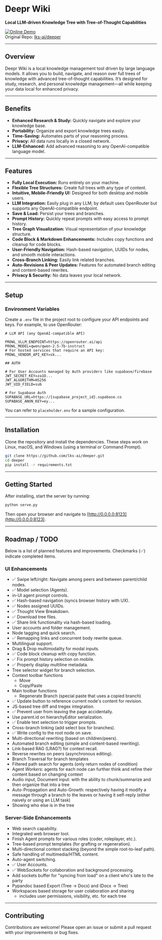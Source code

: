# Deepr Wiki
**Local LLM-driven Knowledge Tree with Tree-of-Thought Capabilities**

[![Online Demo](https://img.shields.io/badge/Online-Demo-blue)](http://deepr.wiki)  
Original Repo: [lks-ai/deeper](https://github.com/lks-ai/deeper)

---

## Overview

Deepr Wiki is a local knowledge management tool driven by large language models. It allows you to build, navigate, and reason over full trees of knowledge with advanced tree-of-thought capabilities. It’s designed for study, research, and personal knowledge management—all while keeping your data local for enhanced privacy.

---

## Benefits

- **Enhanced Research & Study:** Quickly navigate and explore your knowledge base.
- **Portability:** Organize and export knowledge trees easily.
- **Time-Saving:** Automates parts of your reasoning process.
- **Privacy:** All data runs locally in a closed network.
- **LLM-Enhanced:** Add advanced reasoning to any OpenAI-compatible language model.

---

## Features

- **Fully Local Execution:** Runs entirely on your machine.
- **Flexible Tree Structures:** Create full trees with any type of content.
- **Intuitive, Mobile-Friendly UI:** Designed for both desktop and mobile users.
- **LLM Integration:** Easily plug in any LLM; by default uses OpenRouter but supports any OpenAI-compatible endpoint.
- **Save & Load:** Persist your trees and branches.
- **Prompt History:** Quickly repeat prompts with easy access to prompt history.
- **Tree Graph Visualization:** Visual representation of your knowledge structure.
- **Code Block & Markdown Enhancements:** Includes copy functions and cleanup for code blocks.
- **User-Friendly Navigation:** Hash-based navigation, UUIDs for nodes, and smooth mobile interactions.
- **Cross-Branch Linking:** Easily link related branches.
- **Auto-Revisions & Peer Updates:** Features for automated branch editing and content-based rewrites.
- **Privacy & Security:** No data leaves your local network.

---

## Setup

### Environment Variables

Create a `.env` file in the project root to configure your API endpoints and keys. For example, to use OpenRouter:

```dotenv
# LLM API (any OpenAI-compatible API)

PROWL_VLLM_ENDPOINT=https://openrouter.ai/api
PROWL_MODEL=qwen/qwen-2.5-7b-instruct
# For hosted services that require an API key:
PROWL_VENDOR_API_KEY=sk...

## AUTH

# For User Accounts managed by Auth providers like supabase/firebase
JWT_SECRET_KEY=za1O...
JWT_ALGORITHM=HS256
JWT_UID_FIELD=sub

# For Supabase Auth
SUPABASE_URL=https://{supabase_project_id}.supabase.co
SUPABASE_ANON_KEY=ey...

```

You can refer to `placeholder.env` for a sample configuration.

---

## Installation

Clone the repository and install the dependencies. These steps work on Linux, macOS, and Windows (using a terminal or Command Prompt).

```sh
git clone https://github.com/lks-ai/deeper.git
cd deeper
pip install -r requirements.txt
```

---

## Getting Started

After installing, start the server by running:

```sh
python serve.py
```

Then open your browser and navigate to [http://0.0.0.0:8123](http://0.0.0.0:8123).

---

## Roadmap / TODO

Below is a list of planned features and improvements. Checkmarks (✅) indicate completed items.

### UI Enhancements
- ✅ Swipe left/right: Navigate among peers and between parent/child nodes.
- ✅ Model selection (Agents).
- in-UI agent prompt controls.
- ✅ Hash-based navigation (syncs browser history with UX).
- ✅ Nodes assigned UUIDs.
- ✅ Thought View Breakdown.
- ✅ Download tree files.
- ✅ Share link functionality via hash-based loading.
- User accounts and folder management.
- Node tagging and quick search.
- ✅ Remapping links and concurrent body rewrite queue.
- Multilingual support.
- Drag & Drop multimodality for modal inputs.
- ✅ Code block cleanup with copy function.
- ✅ Fix prompt history selection on mobile.
- ✅ Properly display multiline metadata.
- Tree selector widget for branch selection.
- Context toolbar functions
    - Move
    - Copy/Paste
- Main toolbar functions
    - Regenerate Branch (special paste that uses a copied branch) 
- ✅ Update button to reference current node's content for revision.
- JS-based tree diff and tregex integration.
- ✅ Prevent user from leaving the page accidentally.
- Use parent.id on hierarchyEditor serialization.
- ✅ Enable text selection to trigger prompts.
- Cross-branch linking (add select box for branches).
- ✅ Write config to the root node on save.
- Multi-directional rewriting (based on children/peers).
- Automated branch editing (simple and content-based rewriting).
- Link-based RAG (LRAG?) for context recall.
- Reverse rewrites on peers (asynchronous editing).
- Branch Traversal for branch templates
- Filtered path search for agents (only return nodes of condition)
- Agent *Workers*: agents for each node can further think and refine their content based on changing context
- Audio input, Document input: with the ability to chunk/summarize and then organize that into a tree
- Auto-Propagation and Auto-Growth: respectively having it modify a message through a branch to the leaves or having it self-reply (either naively or using an LLM task)
- Showing who else is in the tree

### Server-Side Enhancements
- Web search capability.
- Integrated web browser tool.
- Finish Agent prompts for various roles (coder, roleplayer, etc.).
- Tree-based prompt templates (for grafting or regeneration).
- Multi-directional context stacking (beyond the simple root-to-leaf path).
- Safe handling of multimedia/HTML content.
- Auto-agent switching.
- ✅ User Accounts.
- ✅ WebSockets for collaboration and background processing.
- Add sockets buffer for "syncing from load" on a client who's late to the party
- Pypandoc based Export (Tree -> Docx) and (Docx -> Tree)
- Workspaces based storage for user colaboration and sharing
    - includes user permissions, visibility, etc. for each tree

---

## Contributing

Contributions are welcome! Please open an issue or submit a pull request with your improvements or bug fixes.

